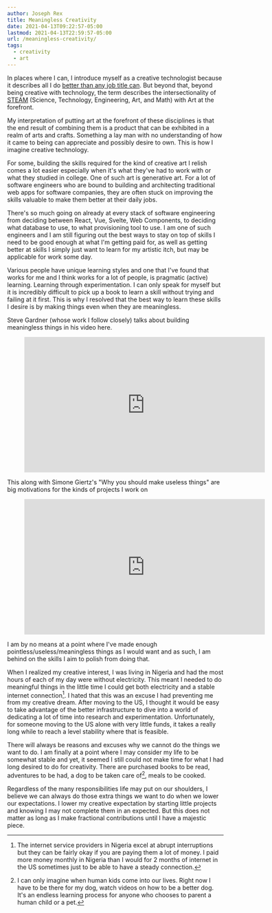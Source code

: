 ```yaml
---
author: Joseph Rex
title: Meaningless Creativity
date: 2021-04-13T09:22:57-05:00
lastmod: 2021-04-13T22:59:57-05:00
url: /meaningless-creativity/
tags:
  - creativity
  - art
---
```

In places where I can, I introduce myself as a creative technologist because it describes
all I do [better than any job title can][1]. But beyond that, beyond being creative with
technology, the term describes the intersectionality of [STEAM][2]
(Science, Technology, Engineering, Art, and Math) with Art at the forefront.
<!--more-->

My interpretation of putting art at the forefront of these disciplines is that the
end result of combining them is a product that can be exhibited in a realm of arts and
crafts. Something a lay man with no understanding of how it came to being can appreciate
and possibly desire to own. This is how I imagine creative technology.

For some, building the skills required for the kind of creative art I relish comes a lot
easier especially when it's what they've had to work with or what they studied in college.
One of such art is generative art. For a lot of software engineers who are bound to
building and architecting traditional web apps for software companies, they are often
stuck on improving the skills valuable to make them better at their daily jobs.

There's so much going on already at every stack of software engineering from deciding
between React, Vue, Svelte, Web Components, to deciding what database to use, to what
provisioning tool to use. I am one of such engineers and I am still figuring out the
best ways to stay on top of skills I need to be good enough at what I'm getting paid
for, as well as getting better at skills I simply just want to learn for my artistic
itch, but may be applicable for work some day.

Various people have unique learning styles and one that I've found that works for me and
I think works for a lot of people, is pragmatic (active) learning. Learning through experimentation.
I can only speak for myself but it is incredibly difficult to pick up a book to learn a skill
without trying and failing at it first. This is why I resolved that the best way to learn
these skills I desire is by making things even when they are meaningless.

Steve Gardner (whose work I follow closely) talks about building meaningless things in his
video here.

<figure class="video">
<iframe width="560" height="315" src="https://www.youtube-nocookie.com/embed/q1qSxmfMIcI?controls=0" title="YouTube video player" frameborder="0" allow="accelerometer; autoplay; clipboard-write; encrypted-media; gyroscope; picture-in-picture" allowfullscreen></iframe>
</figure>

This along with Simone Giertz's "Why you should make useless things" are big motivations
for the kinds of projects I work on

<figure class="video">
<iframe width="560" height="315" src="https://www.youtube-nocookie.com/embed/c0bsKc4tiuY?controls=0" title="YouTube video player" frameborder="0" allow="accelerometer; autoplay; clipboard-write; encrypted-media; gyroscope; picture-in-picture" allowfullscreen></iframe>
</figure>

I am by no means at a point where I've made enough pointless/useless/meaningless things as I
would want and as such, I am behind on the skills I aim to polish from doing that.

When I realized my creative interest, I was living in Nigeria and had the most hours of each of
my day were without electricity. This meant I needed to do meaningful things in the little time
I could get both electricity and a stable internet connection[^1]. I hated that this was an
excuse I had preventing me from my creative dream. After moving to the US, I thought it would
be easy to take advantage of the better infrastructure to dive into a world of dedicating a lot
of time into research and experimentation. Unfortunately, for someone moving to the US alone with
very little funds, it takes a really long while to reach a level stability where that is feasible.

There will always be reasons and excuses why we cannot do the things we want to do. I am finally
at a point where I may consider my life to be somewhat stable and yet, it seemed I still could not
make time for what I had long desired to do for creativity. There are purchased books to be read,
adventures to be had, a dog to be taken care of[^2], meals to be cooked.

Regardless of the many responsibilities life may put on our shoulders, I believe we can always do
those extra things we want to do when we lower our expectations. I lower my creative expectation
by starting little projects and knowing I may not complete them in an expected. But this does not
matter as long as I make fractional contributions until I have a majestic piece.


[1]: https://www.josephrex.me/life-with-segmented-purpose/
[2]: https://en.wikipedia.org/wiki/Science,_technology,_engineering,_and_mathematics

[^1]: The internet service providers in Nigeria excel at abrupt interruptions but they can be fairly okay if you are paying them a lot of money. I paid more money monthly in Nigeria than I would for 2
months of internet in the US sometimes just to be able to have a steady connection.

[^2]: I can only imagine when human kids come into our lives. Right now I have to be there for my dog,
watch videos on how to be a better dog. It's an endless learning process for anyone who chooses to parent a human child or a pet.
